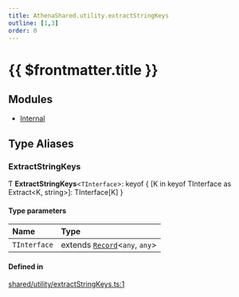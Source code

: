 ```yaml
---
title: AthenaShared.utility.extractStringKeys
outline: [1,3]
order: 0
---
```


# {{ $frontmatter.title }}


## Modules

- [Internal](shared_utility_extractStringKeys_Internal.md)

## Type Aliases

### ExtractStringKeys

Ƭ **ExtractStringKeys**<`TInterface`\>: keyof { [K in keyof TInterface as Extract<K, string\>]: TInterface[K] }

#### Type parameters

| Name | Type |
| :------ | :------ |
| `TInterface` | extends [`Record`](shared_utility_extractStringKeys_Internal.md#Record)<`any`, `any`\> |

#### Defined in

[shared/utility/extractStringKeys.ts:1](https://github.com/Stuyk/altv-athena/blob/82f1bae/src/core/shared/utility/extractStringKeys.ts#L1)
